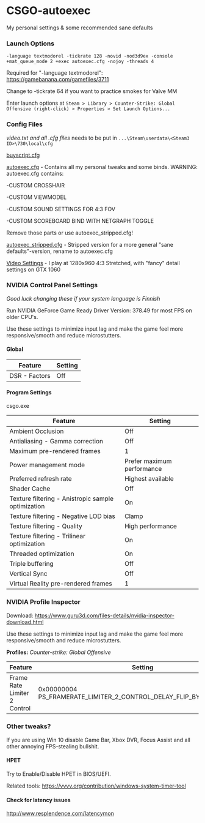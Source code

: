 # CSGO-autoexec
My personal settings &amp; some recommended sane defaults


### Launch Options
    -language textmodorel -tickrate 128 -novid -nod3d9ex -console +mat_queue_mode 2 +exec autoexec.cfg -nojoy -threads 4

Required for "-language textmodorel": https://gamebanana.com/gamefiles/3711

Change to -tickrate 64 if you want to practice smokes for Valve MM

Enter launch options at
`Steam > Library > Counter-Strike: Global Offensive (right-click) > Properties > Set Launch Options...`



### Config Files

*video.txt and all .cfg files* needs to be put in `...\Steam\userdata\<Steam3 ID>\730\local\cfg`


[buyscript.cfg](buyscript.cfg)


[autoexec.cfg](autoexec.cfg) - Contains all my personal tweaks and some binds. WARNING: autoexec.cfg contains:

-CUSTOM CROSSHAIR

-CUSTOM VIEWMODEL

-CUSTOM SOUND SETTINGS FOR 4:3 FOV

-CUSTOM SCOREBOARD BIND WITH NETGRAPH TOGGLE

Remove those parts or use autoexec_stripped.cfg!


[autoexec_stripped.cfg](autoexec_stripped.cfg) - Stripped version for a more general "sane defaults"-version, rename to autoexec.cfg


[Video Settings](video.txt) - I play at 1280x960 4:3 Stretched, with "fancy" detail settings on GTX 1060



### NVIDIA Control Panel Settings

*Good luck changing these if your system language is Finnish* 

Run NVIDIA GeForce Game Ready Driver Version: 378.49 for most FPS on older CPU's. 

Use these settings to minimize input lag and make the game feel more responsive/smooth and reduce microstutters.

#### **Global**

Feature | Setting
------------ | -------------
DSR - Factors   |   Off


#### **Program Settings**

csgo.exe

Feature | Setting
------------ | -------------
Ambient Occlusion	|   Off
Antialiasing - Gamma correction |   Off
Maximum pre-rendered frames	| 1
Power management mode   |   Prefer maximum performance
Preferred refresh rate  |   Highest available
Shader Cache    |   Off
Texture filtering - Anistropic sample optimization  |   On
Texture filtering - Negative LOD bias  |   Clamp
Texture filtering - Quality  |   High performance
Texture filtering - Trilinear optimization  |   On
Threaded optimization  |   On
Triple buffering  |   Off
Vertical Sync  |   Off
Virtual Reality pre-rendered frames  |   1

### NVIDIA Profile Inspector
Download: https://www.guru3d.com/files-details/nvidia-inspector-download.html

Use these settings to minimize input lag and make the game feel more responsive/smooth and reduce microstutters.

**Profiles:** *Counter-strike: Global Offensive*

Feature | Setting
------------ | -------------
Frame Rate Limiter 2 Control | 0x00000004 PS_FRAMERATE_LIMITER_2_CONTROL_DELAY_FLIP_BY_FLIPMETERING

### Other tweaks?
If you are using Win 10 disable Game Bar, Xbox DVR, Focus Assist and all other annoying FPS-stealing bullshit.

#### HPET
Try to Enable/Disable HPET in BIOS/UEFI.

Related tools:
https://vvvv.org/contribution/windows-system-timer-tool

#### Check for latency issues
http://www.resplendence.com/latencymon
